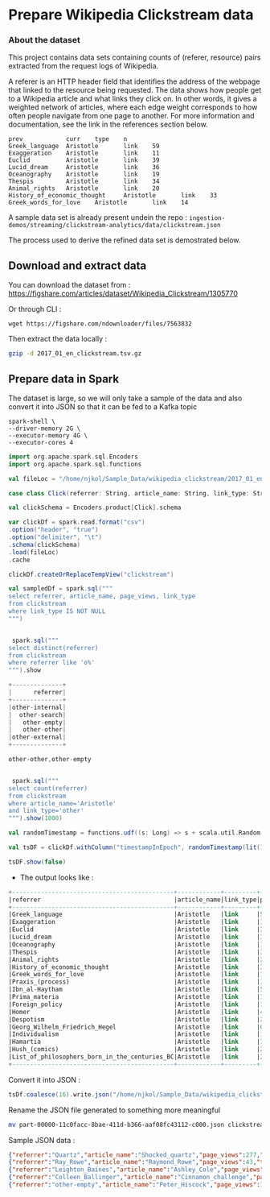 # Prepare Wikipedia Clickstream data

### About the dataset

This project contains data sets containing counts of (referer, resource) pairs extracted from the request logs of Wikipedia.

A referer is an HTTP header field that identifies the address of the webpage that linked to the resource being requested. The data shows how people get to a Wikipedia article and what links they click on. In other words, it gives a weighted network of articles, where each edge weight corresponds to how often people navigate from one page to another. For more information and documentation, see the link in the references section below.

```csv
prev            curr    type    n
Greek_language  Aristotle       link    59
Exaggeration    Aristotle       link    11
Euclid          Aristotle       link    39
Lucid_dream     Aristotle       link    36
Oceanography    Aristotle       link    19
Thespis         Aristotle       link    34
Animal_rights   Aristotle       link    20
History_of_economic_thought     Aristotle       link    33
Greek_words_for_love    Aristotle       link    14
```

A sample data set is already present undein the repo : `ingestion-demos/streaming/clickstream-analytics/data/clickstream.json`

The process used to derive the refined data set is demostrated below.

## Download and extract data

You can download the dataset from : https://figshare.com/articles/dataset/Wikipedia_Clickstream/1305770

Or through CLI :

```shell
wget https://figshare.com/ndownloader/files/7563832
```

Then extract the data locally :

```bash
gzip -d 2017_01_en_clickstream.tsv.gz
```

## Prepare data in Spark

The dataset is large, so we will only take a sample of the data and also convert it into JSON so that it can be fed to a Kafka topic

```shell
spark-shell \
--driver-memory 2G \
--executor-memory 4G \
--executor-cores 4
```

```scala
import org.apache.spark.sql.Encoders
import org.apache.spark.sql.functions

val fileLoc = "/home/njkol/Sample_Data/wikipedia_clickstream/2017_01_en_clickstream.tsv"

case class Click(referrer: String, article_name: String, link_type: String, page_views: Long)

val clickSchema = Encoders.product[Click].schema

var clickDf = spark.read.format("csv")
.option("header", "true")
.option("delimiter", "\t")
.schema(clickSchema)
.load(fileLoc)
.cache

clickDf.createOrReplaceTempView("clickstream")      

val sampledDf = spark.sql("""
select referrer, article_name, page_views, link_type
from clickstream
where link_type IS NOT NULL
""")  


 spark.sql("""
select distinct(referrer)
from clickstream
where referrer like 'o%'
""").show

+--------------+
|      referrer|
+--------------+
|other-internal|
|  other-search|
|   other-empty|
|   other-other|
|other-external|
+--------------+

other-other,other-empty


 spark.sql("""
select count(referrer)
from clickstream
where article_name='Aristotle'
and link_type='other'
""").show(1000)

val randomTimestamp = functions.udf((s: Long) => s + scala.util.Random.nextInt(20000))

val tsDF = clickDf.withColumn("timestampInEpoch", randomTimestamp(lit(1639137263000L)))

tsDF.show(false)
```

* The output looks like :

```sql
+---------------------------------------------+------------+---------+----------+----------------+
|referrer                                     |article_name|link_type|page_views|timestampInEpoch|
+---------------------------------------------+------------+---------+----------+----------------+
|Greek_language                               |Aristotle   |link     |59        |1639137274729   |
|Exaggeration                                 |Aristotle   |link     |11        |1639137272906   |
|Euclid                                       |Aristotle   |link     |39        |1639137276825   |
|Lucid_dream                                  |Aristotle   |link     |36        |1639137279868   |
|Oceanography                                 |Aristotle   |link     |19        |1639137269107   |
|Thespis                                      |Aristotle   |link     |34        |1639137272297   |
|Animal_rights                                |Aristotle   |link     |20        |1639137269315   |
|History_of_economic_thought                  |Aristotle   |link     |33        |1639137270201   |
|Greek_words_for_love                         |Aristotle   |link     |14        |1639137277331   |
|Praxis_(process)                             |Aristotle   |link     |19        |1639137282589   |
|Ibn_al-Haytham                               |Aristotle   |link     |53        |1639137270175   |
|Prima_materia                                |Aristotle   |link     |14        |1639137267531   |
|Foreign_policy                               |Aristotle   |link     |11        |1639137270806   |
|Homer                                        |Aristotle   |link     |42        |1639137265931   |
|Despotism                                    |Aristotle   |link     |25        |1639137277258   |
|Georg_Wilhelm_Friedrich_Hegel                |Aristotle   |link     |67        |1639137282207   |
|Individualism                                |Aristotle   |link     |19        |1639137282788   |
|Hamartia                                     |Aristotle   |link     |16        |1639137267912   |
|Hush_(comics)                                |Aristotle   |link     |28        |1639137275773   |
|List_of_philosophers_born_in_the_centuries_BC|Aristotle   |link     |25        |1639137267395   |
+---------------------------------------------+------------+---------+----------+----------------+
```

Convert it into JSON :

```scala
tsDf.coalesce(16).write.json("/home/njkol/Sample_Data/wikipedia_clickstream/json2")
```

Rename the JSON file generated to something more meaningful

```bash
mv part-00000-11c0facc-8bae-411d-b366-aaf08fc43112-c000.json clickstream.json
```

Sample JSON data :

```json
{"referrer":"Quartz","article_name":"Shocked_quartz","page_views":277,"timestampInEpoch":1639137264714}
{"referrer":"Ray_Rowe","article_name":"Raymond_Rowe","page_views":43,"timestampInEpoch":1639137264000}
{"referrer":"Leighton_Baines","article_name":"Ashley_Cole","page_views":24,"timestampInEpoch":1639137264153}
{"referrer":"Colleen_Ballinger","article_name":"Cinnamon_challenge","page_views":24,"timestampInEpoch":1639137263647}
{"referrer":"other-empty","article_name":"Peter_Hiscock","page_views":18,"timestampInEpoch":1639137263238}
```
